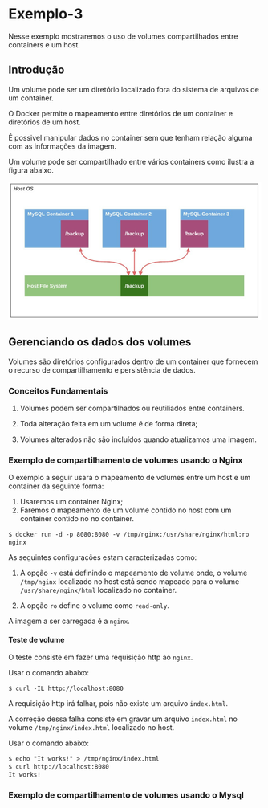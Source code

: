 # Exemplo-3 #

>
Nesse exemplo mostraremos o uso de volumes compartilhados entre containers e um host.
>
## Introdução ##
>
Um volume pode ser um diretório localizado fora do sistema de arquivos de um container.
>
>
O Docker permite o mapeamento entre diretórios de um container e diretórios de um host.
>
>
É possivel manipular dados no container sem que tenham relação alguma com as 
informações da imagem.
>
>
Um volume pode ser compartilhado entre vários containers como ilustra a figura abaixo.
>

>
![Compartilhamento de Volumes.](/11-docker/99-figuras/tela_03.png "Volumes Compartilhados.")
>

## Gerenciando os dados dos volumes ##
>
Volumes são diretórios configurados dentro de um container que fornecem o recurso de 
compartilhamento e persistência de dados.
>

### Conceitos Fundamentais ### 
>
1. Volumes podem ser compartilhados ou reutiliados entre containers.
>
>
2. Toda alteração feita em um volume é de forma direta;
>
>
3. Volumes alterados não são incluídos quando atualizamos uma imagem. 
>

### Exemplo de compartilhamento de volumes usando o Nginx ### 
>
O exemplo a seguir usará o mapeamento de volumes entre um host e um container da seguinte
forma: 
1. Usaremos um container Nginx;
2. Faremos o mapeamento de um volume contido no host com um container contido no 
no container.
>
>
```
$ docker run -d -p 8080:8080 -v /tmp/nginx:/usr/share/nginx/html:ro nginx
```
>
>
As seguintes configurações estam caracterizadas como: 
>
>
1. A opção `-v` está definindo o mapeamento de volume onde, o volume `/tmp/nginx` 
localizado no host está sendo mapeado para o volume `/usr/share/nginx/html` localizado no container.
>
>
2. A opção `ro` define o volume como `read-only`.
>
>
A imagem a ser carregada é a `nginx`.
>
#### Teste de volume #### 
>
O teste consiste em fazer uma requisição http ao `nginx`.  
> 
>
Usar o comando abaixo:
```
$ curl -IL http://localhost:8080
```
>
> 
A requisição http irá falhar, pois não existe um arquivo `index.html`.
>
>
A correção dessa falha consiste em gravar um arquivo `index.html` no volume 
`/tmp/nginx/index.html` localizado no host. 
>
>
Usar o comando abaixo:
```
$ echo "It works!" > /tmp/nginx/index.html
$ curl http://localhost:8080
It works!
```
>

### Exemplo de compartilhamento de volumes usando o Mysql ### 


